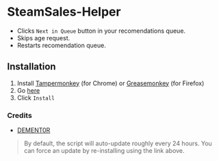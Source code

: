 # SteamSales-Helper
* Clicks `Next in Queue` button in your recomendations queue.
* Skips age request.
* Restarts recomendation queue.

## Installation
1. Install [Tampermonkey](https://chrome.google.com/webstore/detail/tampermonkey/dhdgffkkebhmkfjojejmpbldmpobfkfo) (for Chrome) or [Greasemonkey](https://addons.mozilla.org/en-US/firefox/addon/greasemonkey/) (for Firefox)
2. Go [here](https://github.com/EarsKilla/SteamSales-Helper/raw/master/SSh.user.js)
3. Click `Install`

### Credits
* [DEMENT0R](https://github.com/DEMENT0R/)

> By default, the script will auto-update roughly every 24 hours. You can force an update by re-installing using the link above.
